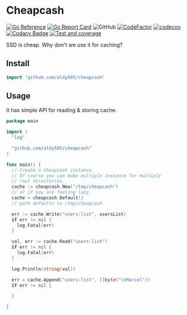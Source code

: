# Cheapcash

[![Go Reference](https://pkg.go.dev/badge/github.com/aldy505/cheapcash.svg)](https://pkg.go.dev/github.com/aldy505/cheapcash) [![Go Report Card](https://goreportcard.com/badge/github.com/aldy505/cheapcash)](https://goreportcard.com/report/github.com/aldy505/cheapcash) ![GitHub](https://img.shields.io/github/license/aldy505/cheapcash) [![CodeFactor](https://www.codefactor.io/repository/github/aldy505/cheapcash/badge)](https://www.codefactor.io/repository/github/aldy505/cheapcash) [![codecov](https://codecov.io/gh/aldy505/cheapcash/branch/master/graph/badge.svg?token=Noeexg5xEJ)](https://codecov.io/gh/aldy505/cheapcash) [![Codacy Badge](https://app.codacy.com/project/badge/Grade/9b78970127c74c1a923533e05f65848d)](https://www.codacy.com/gh/aldy505/cheapcash/dashboard?utm_source=github.com&amp;utm_medium=referral&amp;utm_content=aldy505/cheapcash&amp;utm_campaign=Badge_Grade) [![Test and coverage](https://github.com/aldy505/cheapcash/actions/workflows/ci.yml/badge.svg)](https://github.com/aldy505/cheapcash/actions/workflows/ci.yml)

SSD is cheap. Why don't we use it for caching?

## Install

```go
import "github.com/aldy505/cheapcash"
```

## Usage

It has simple API for reading & storing cache.

```go
package main

import (
  "log"

  "github.com/aldy505/cheapcash"
)

func main() {
  // Create a Cheapcash instance.
  // Of course you can make multiple instance for multiple
  // root directories.
  cache := cheapcash.New("/tmp/cheapcash")
  // or if you are feeling lazy
  cache = cheapcash.Default()
  // path defaults to /tmp/cheapcash

  err := cache.Write("users:list", usersList)
  if err != nil {
    log.Fatal(err)
  }

  val, err := cache.Read("users:list")
  if err != nil {
    log.Fatal(err)
  }

  log.Println(string(val))

  err = cache.Append("users:list", []byte("\nMarcel"))
  if err != nil {

  }

}
